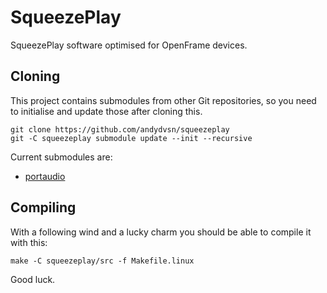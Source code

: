 # SqueezePlay

SqueezePlay software optimised for OpenFrame devices.

## Cloning

This project contains submodules from other Git repositories, so you need to initialise and update those after cloning this.

```
git clone https://github.com/andydvsn/squeezeplay
git -C squeezeplay submodule update --init --recursive
```

Current submodules are:

* [portaudio](https://app.assembla.com/spaces/portaudio/git/source)

## Compiling

With a following wind and a lucky charm you should be able to compile it with this:

```
make -C squeezeplay/src -f Makefile.linux
```

Good luck.